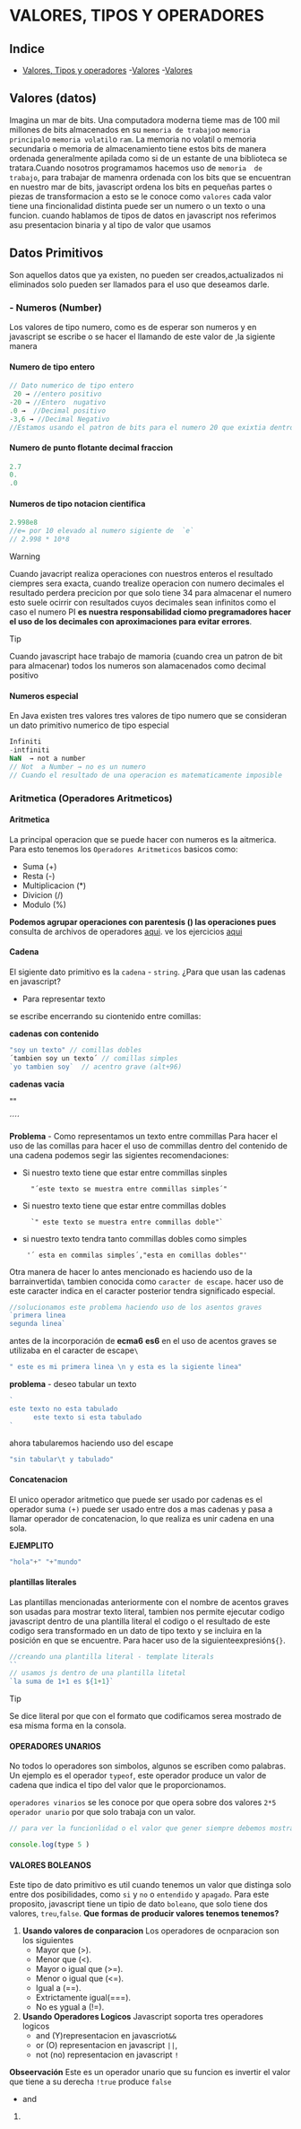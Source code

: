 # VALORES, TIPOS Y OPERADORES
## Indice
- [Valores, Tipos y operadores](#valores-tipos-y-operadores)
    -[Valores](#valores)
     -[Valores](#valores)



## Valores (datos)
Imagina un mar de bits.
Una computadora moderna tieme mas de 100 mil millones de bits almacenados en su `memoria de trabajo`o `memoria principal`o `memoria volatil`o `ram`.
La memoria no volatil o memoria secundaria o  memoria de almacenamiento tiene estos bits de manera ordenada generalmente apilada como si de un estante de una biblioteca  se tratara.Cuando nosotros programamos hacemos uso de `memoria  de trabajo`, para trabajar de mamenra ordenada con los bits que se encuentran en nuestro mar de bits, javascript ordena los bits en pequeñas partes o piezas de transformacion a esto se le conoce como `valores` cada valor tiene una fincionalidad distinta puede ser un numero o un texto o una funcion.
cuando hablamos de tipos de datos en javascript nos referimos asu presentacion binaria y al tipo de valor que usamos

## Datos Primitivos
Son  aquellos datos que ya existen, no pueden ser creados,actualizados ni eliminados solo pueden ser llamados para el uso que deseamos darle.
### - Numeros (Number)
Los valores de tipo numero, como es de esperar son numeros y en javascript se escribe o se hacer el llamando de este valor de ,la sigiente manera
#### Numero de tipo entero
```js
// Dato numerico de tipo entero
 20 → //entero positivo
-20 → //Entero  nugativo
.0 →  //Decimal positivo
-3,6 → //Decimal Negativo
//Estamos usando el patron de bits para el numero 20 que exixtia dentro de la memoria de trabajo
```
#### Numero de punto flotante decimal fraccion
```js
2.7
0.
.0
```
#### Numeros de tipo notacion cientifica
```js
2.998e8
//e= por 10 elevado al numero sigiente de  `e`
// 2.998 * 10*8
```
> [!WARNING]
> Cuando  javacript realiza operaciones con nuestros enteros el resultado ciempres sera exacta, cuando  trealize operacion con numero decimales el resultado perdera precicion por que solo tiene 34 para almacenar  el numero esto suele ocirrir con resultados cuyos decimales  sean infinitos como el caso el numero PI **es nuestra responsabilidad ciomo pregramadores hacer el uso de los decimales con aproximaciones para evitar errores**.

>[!TIP]
> Cuando javascript hace trabajo de mamoria (cuando crea un patron de bit para almacenar) todos los numeros son alamacenados como decimal positivo

#### Numeros especial
En Java existen tres valores tres valores de tipo numero que se consideran un dato primitivo numerico de tipo especial
```js
Infiniti
-intfiniti
NaN  → not a number
// Not  a Number → no es un numero
// Cuando el resultado de una operacion es matematicamente imposible
```
### Aritmetica (Operadores Aritmeticos)
#### Aritmetica
La principal operacion que se puede hacer con numeros es la aitmerica.
Para esto tenemos los `Operadores Aritmeticos` basicos como:

- Suma (+)
- Resta (-)
- Multiplicacion (*)
- Divicion (/)
- Modulo (%)
  
**Podemos agrupar operaciones con parentesis () las operaciones pues**
consulta de archivos de operadores [aqui](./Operadores.js). ve los ejercicios [aqui](./ejercicios.js})

#### Cadena
El sigiente dato primitivo es la `cadena` - `string`.
¿Para que usan las cadenas en javascript?
- Para representar texto
  
se escribe encerrando su ciontenido entre comillas:

**cadenas con contenido**
```js
"soy un texto" // comillas dobles
´tambien soy un texto´ // comillas simples
`yo tambien soy`  // acentro grave (alt+96) 
```
**cadenas vacia**

""

´´´´

**Problema** - Como representamos un texto entre commillas
Para hacer el uso  de  las comillas para hacer el uso de commillas dentro del contenido de una cadena podemos segir las sigientes recomendaciones:

* Si nuestro texto tiene que estar entre commillas sinples 
  
        "´este texto se muestra entre commillas simples´"

* Si nuestro texto tiene que estar entre commillas dobles
  
        `" este texto se muestra entre commillas doble"`

*  si nuestro texto tendra tanto commillas dobles como simples
  
        '´ esta en commilas simples´,"esta en comillas dobles"'

Otra manera de hacer lo antes mencionado es haciendo uso de la barrainvertida`\` tambien conocida como `caracter de escape`.
hacer uso de este caracter indica en el caracter posterior tendra significado especial.
```js 
//solucionamos este problema haciendo uso de los asentos graves
`primera linea
segunda linea`
```
antes de la incorporación de **ecma6** **es6** en el uso de acentos graves se utilizaba en el caracter de escape`\`
```js
" este es mi primera linea \n y esta es la sigiente linea"
```
**problema** - deseo tabular un texto
```js
`
este texto no esta tabulado
      este texto si esta tabulado
`
```
ahora tabularemos haciendo uso del escape
```js
"sin tabular\t y tabulado"
```

#### Concatenacion
El unico operador aritmetico que puede ser usado por cadenas es el operador suma `(+)` puede ser usado entre dos a mas cadenas y pasa a llamar operador de concatenacion, lo que realiza es unir cadena en una sola.

**EJEMPLITO**

```js
"hola"+" "+"mundo"
```


#### plantillas literales

Las plantillas mencionadas anteriormente con el nombre de  acentos graves son usadas para mostrar texto literal, tambien nos permite ejecutar codigo javascript dentro de una plantilla literal el codigo o el resultado de este codigo sera transformado en un dato de tipo texto y se incluira en la posición en que se encuentre.
Para hacer  uso de la siguienteexpresión`${}`.
```js
//creando una plantilla literal - template literals
``
// usamos js dentro de una plantilla litetal
`la suma de 1+1 es ${1+1}`
```
 >[!TIP]
 Se dice literal por que con el  formato que codificamos serea mostrado de esa misma forma en la consola.

#### OPERADORES UNARIOS
No todos lo operadores son simbolos, algunos se escriben como palabras.
Un ejemplo es el operador `typeof`, este operador produce un valor de cadena que indica el tipo del valor que le proporcionamos.

`operadores vinarios` se les conoce por que opera sobre dos valores `2*5`
`operador unario` por que solo trabaja con un valor.

```js
// para ver la funcionlidad o el valor que gener siempre debemos mostralo en un console

console.log(type 5 )
```

#### VALORES BOLEANOS 
Este tipo de dato  primitivo es util cuando tenemos un valor que distinga solo entre dos posibilidades, como `si` y `no` o `entendido` y `apagado`.
Para este proposito, javascript tiene un tipio de dato `boleano`,  que solo tiene dos valores, `treu`,`false`.
**Que formas de producir valores tenemos tenemos?**
1. **Usando valores de conparacion**
   Los operadores de ocnparacion son los siguientes
   - Mayor que (>).
   - Menor que (<).
   - Mayor o igual que (>=).
   - Menor o igual que (<=).
   - Igual a (==).
   - Extrictamente igual(===).
   - No es ygual a (!=).
2. **Usando Operadores Logicos**
    Javascript soporta tres operadores logicos
     - and (Y)representacion en javascriot`&&`
     - or (O) representacion en javascript `||`,
     - not (no) representacion en javascript `! ` 
  
  **Obseervación** Este es un operador unario que su funcion es invertir el valor que tiene a su derecha `!true` produce `false`
  - and
1. 